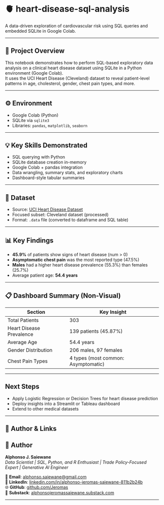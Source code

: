 # 🫀 heart-disease-sql-analysis

A data-driven exploration of cardiovascular risk using SQL queries and embedded SQLite in Google Colab.

---

## 📌 Project Overview

This notebook demonstrates how to perform SQL-based exploratory data analysis on a clinical heart disease dataset using SQLite in a Python environment (Google Colab).  
It uses the UCI Heart Disease (Cleveland) dataset to reveal patient-level patterns in age, cholesterol, gender, chest pain types, and more.

---

## ⚙️ Environment
- Google Colab (Python)
- SQLite via `sqlite3`
- Libraries: `pandas`, `matplotlib`, `seaborn`

---

## 💡 Key Skills Demonstrated
- SQL querying with Python
- SQLite database creation in-memory
- Google Colab + pandas integration
- Data wrangling, summary stats, and exploratory charts
- Dashboard-style tabular summaries

---

## 📁 Dataset
- Source: [UCI Heart Disease Dataset](https://archive.ics.uci.edu/dataset/45/heart+disease)
- Focused subset: Cleveland dataset (processed)
- Format: `.data` file (converted to dataframe and SQL table)

---

## 📊 Key Findings

- **45.9%** of patients show signs of heart disease (num > 0)
- **Asymptomatic chest pain** was the most reported type (47.5%)
- **Males** had a higher heart disease prevalence (55.3%) than females (25.7%)
- Average patient age: **54.4 years**

---

## 📋 Dashboard Summary (Non-Visual)

| Section                    | Key Insight |
|---------------------------|-------------|
| Total Patients            | 303         |
| Heart Disease Prevalence  | 139 patients (45.87%) |
| Average Age               | 54.4 years  |
| Gender Distribution       | 206 males, 97 females |
| Chest Pain Types          | 4 types (most common: Asymptomatic) |

---

##  Next Steps

- Apply Logistic Regression or Decision Trees for heart disease prediction
- Deploy insights into a Streamlit or Tableau dashboard
- Extend to other medical datasets

---

## 🔗 Author & Links

## 🔗 Author

**Alphonso J. Saiewane**  
*Data Scientist | SQL, Python, and R Enthusiast | Trade Policy-Focused Expert | Generative AI Engineer*

📧 **Email**: [alphonso.saiewane@gmail.com](mailto:alphonso.saiewane@gmail.com)  
💼 **LinkedIn**: [linkedin.com/in/alphonso-jeromas-saiewane-811b2b24b](https://www.linkedin.com/in/alphonso-jeromas-saiewane-811b2b24b)  
🌐 **GitHub**: [github.com/Jeromas](https://github.com/Jeromas)  
📝 **Substack**: [alphonsojeromassaiewane.substack.com](https://alphonsojeromassaiewane.substack.com)


---


